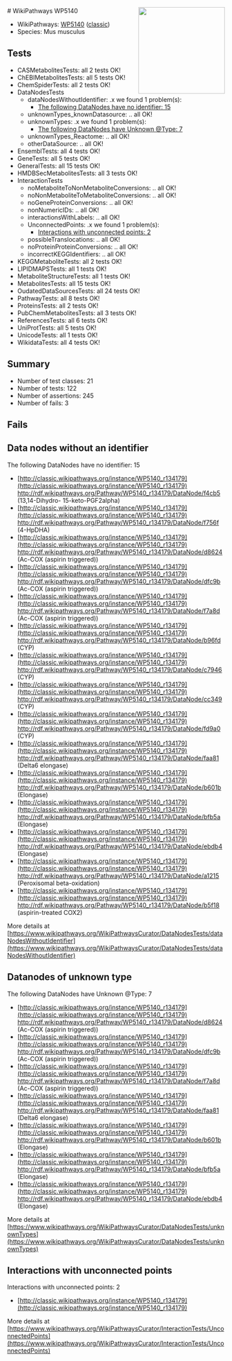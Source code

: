 <img style="float: right; width: 200px" src="https://upload.wikimedia.org/wikipedia/commons/thumb/8/83/Wplogo_with_text_500.png/640px-Wplogo_with_text_500.png" />
# WikiPathways WP5140

* WikiPathways: [WP5140](https://wikipathways.org/pathways/WP5140) ([classic](https://classic.wikipathways.org/instance/WP5140))
* Species: Mus musculus
## Tests
* CASMetabolitesTests: all 2 tests OK!
* ChEBIMetabolitesTests: all 5 tests OK!
* ChemSpiderTests: all 2 tests OK!
* DataNodesTests
    * dataNodesWithoutIdentifier: .x we found 1 problem(s):
        * [The following DataNodes have no identifier: 15](#8792c495)
    * unknownTypes_knownDatasource: .. all OK!
    * unknownTypes: .x we found 1 problem(s):
        * [The following DataNodes have Unknown @Type: 7](#839973e5)
    * unknownTypes_Reactome: .. all OK!
    * otherDataSource: .. all OK!
* EnsemblTests: all 4 tests OK!
* GeneTests: all 5 tests OK!
* GeneralTests: all 15 tests OK!
* HMDBSecMetabolitesTests: all 3 tests OK!
* InteractionTests
    * noMetaboliteToNonMetaboliteConversions: .. all OK!
    * noNonMetaboliteToMetaboliteConversions: .. all OK!
    * noGeneProteinConversions: .. all OK!
    * nonNumericIDs: .. all OK!
    * interactionsWithLabels: .. all OK!
    * UnconnectedPoints: .x we found 1 problem(s):
        * [Interactions with unconnected points: 2](#35a61ada)
    * possibleTranslocations: .. all OK!
    * noProteinProteinConversions: .. all OK!
    * incorrectKEGGIdentifiers: .. all OK!
* KEGGMetaboliteTests: all 2 tests OK!
* LIPIDMAPSTests: all 1 tests OK!
* MetaboliteStructureTests: all 1 tests OK!
* MetabolitesTests: all 15 tests OK!
* OudatedDataSourcesTests: all 24 tests OK!
* PathwayTests: all 8 tests OK!
* ProteinsTests: all 2 tests OK!
* PubChemMetabolitesTests: all 3 tests OK!
* ReferencesTests: all 6 tests OK!
* UniProtTests: all 5 tests OK!
* UnicodeTests: all 1 tests OK!
* WikidataTests: all 4 tests OK!


## Summary

* Number of test classes: 21
* Number of tests: 122
* Number of assertions: 245
* Number of fails: 3

## Fails

<a name="8792c495" />

## Data nodes without an identifier

The following DataNodes have no identifier: 15

* [http://classic.wikipathways.org/instance/WP5140_r134179](http://classic.wikipathways.org/instance/WP5140_r134179) http://rdf.wikipathways.org/Pathway/WP5140_r134179/DataNode/f4cb5 (13,14-Dihydro-
15-keto-PGF2alpha)
* [http://classic.wikipathways.org/instance/WP5140_r134179](http://classic.wikipathways.org/instance/WP5140_r134179) http://rdf.wikipathways.org/Pathway/WP5140_r134179/DataNode/f756f (4-HpDHA)
* [http://classic.wikipathways.org/instance/WP5140_r134179](http://classic.wikipathways.org/instance/WP5140_r134179) http://rdf.wikipathways.org/Pathway/WP5140_r134179/DataNode/d8624 (Ac-COX
(aspirin triggered))
* [http://classic.wikipathways.org/instance/WP5140_r134179](http://classic.wikipathways.org/instance/WP5140_r134179) http://rdf.wikipathways.org/Pathway/WP5140_r134179/DataNode/dfc9b (Ac-COX
(aspirin triggered))
* [http://classic.wikipathways.org/instance/WP5140_r134179](http://classic.wikipathways.org/instance/WP5140_r134179) http://rdf.wikipathways.org/Pathway/WP5140_r134179/DataNode/f7a8d (Ac-COX
(aspirin triggered))
* [http://classic.wikipathways.org/instance/WP5140_r134179](http://classic.wikipathways.org/instance/WP5140_r134179) http://rdf.wikipathways.org/Pathway/WP5140_r134179/DataNode/b96fd (CYP)
* [http://classic.wikipathways.org/instance/WP5140_r134179](http://classic.wikipathways.org/instance/WP5140_r134179) http://rdf.wikipathways.org/Pathway/WP5140_r134179/DataNode/c7946 (CYP)
* [http://classic.wikipathways.org/instance/WP5140_r134179](http://classic.wikipathways.org/instance/WP5140_r134179) http://rdf.wikipathways.org/Pathway/WP5140_r134179/DataNode/cc349 (CYP)
* [http://classic.wikipathways.org/instance/WP5140_r134179](http://classic.wikipathways.org/instance/WP5140_r134179) http://rdf.wikipathways.org/Pathway/WP5140_r134179/DataNode/fd9a0 (CYP)
* [http://classic.wikipathways.org/instance/WP5140_r134179](http://classic.wikipathways.org/instance/WP5140_r134179) http://rdf.wikipathways.org/Pathway/WP5140_r134179/DataNode/faa81 (Delta6 elongase)
* [http://classic.wikipathways.org/instance/WP5140_r134179](http://classic.wikipathways.org/instance/WP5140_r134179) http://rdf.wikipathways.org/Pathway/WP5140_r134179/DataNode/b601b (Elongase)
* [http://classic.wikipathways.org/instance/WP5140_r134179](http://classic.wikipathways.org/instance/WP5140_r134179) http://rdf.wikipathways.org/Pathway/WP5140_r134179/DataNode/bfb5a (Elongase)
* [http://classic.wikipathways.org/instance/WP5140_r134179](http://classic.wikipathways.org/instance/WP5140_r134179) http://rdf.wikipathways.org/Pathway/WP5140_r134179/DataNode/ebdb4 (Elongase)
* [http://classic.wikipathways.org/instance/WP5140_r134179](http://classic.wikipathways.org/instance/WP5140_r134179) http://rdf.wikipathways.org/Pathway/WP5140_r134179/DataNode/a1215 (Peroxisomal beta-oxidation)
* [http://classic.wikipathways.org/instance/WP5140_r134179](http://classic.wikipathways.org/instance/WP5140_r134179) http://rdf.wikipathways.org/Pathway/WP5140_r134179/DataNode/b5f18 (aspirin-treated COX2)


More details at [https://www.wikipathways.org/WikiPathwaysCurator/DataNodesTests/dataNodesWithoutIdentifier](https://www.wikipathways.org/WikiPathwaysCurator/DataNodesTests/dataNodesWithoutIdentifier)

<a name="839973e5" />

## Datanodes of unknown type

The following DataNodes have Unknown @Type: 7

* [http://classic.wikipathways.org/instance/WP5140_r134179](http://classic.wikipathways.org/instance/WP5140_r134179) http://rdf.wikipathways.org/Pathway/WP5140_r134179/DataNode/d8624 (Ac-COX
(aspirin triggered))
* [http://classic.wikipathways.org/instance/WP5140_r134179](http://classic.wikipathways.org/instance/WP5140_r134179) http://rdf.wikipathways.org/Pathway/WP5140_r134179/DataNode/dfc9b (Ac-COX
(aspirin triggered))
* [http://classic.wikipathways.org/instance/WP5140_r134179](http://classic.wikipathways.org/instance/WP5140_r134179) http://rdf.wikipathways.org/Pathway/WP5140_r134179/DataNode/f7a8d (Ac-COX
(aspirin triggered))
* [http://classic.wikipathways.org/instance/WP5140_r134179](http://classic.wikipathways.org/instance/WP5140_r134179) http://rdf.wikipathways.org/Pathway/WP5140_r134179/DataNode/faa81 (Delta6 elongase)
* [http://classic.wikipathways.org/instance/WP5140_r134179](http://classic.wikipathways.org/instance/WP5140_r134179) http://rdf.wikipathways.org/Pathway/WP5140_r134179/DataNode/b601b (Elongase)
* [http://classic.wikipathways.org/instance/WP5140_r134179](http://classic.wikipathways.org/instance/WP5140_r134179) http://rdf.wikipathways.org/Pathway/WP5140_r134179/DataNode/bfb5a (Elongase)
* [http://classic.wikipathways.org/instance/WP5140_r134179](http://classic.wikipathways.org/instance/WP5140_r134179) http://rdf.wikipathways.org/Pathway/WP5140_r134179/DataNode/ebdb4 (Elongase)


More details at [https://www.wikipathways.org/WikiPathwaysCurator/DataNodesTests/unknownTypes](https://www.wikipathways.org/WikiPathwaysCurator/DataNodesTests/unknownTypes)

<a name="35a61ada" />

## Interactions with unconnected points

Interactions with unconnected points: 2

* [http://classic.wikipathways.org/instance/WP5140_r134179](http://classic.wikipathways.org/instance/WP5140_r134179)


More details at [https://www.wikipathways.org/WikiPathwaysCurator/InteractionTests/UnconnectedPoints](https://www.wikipathways.org/WikiPathwaysCurator/InteractionTests/UnconnectedPoints)

